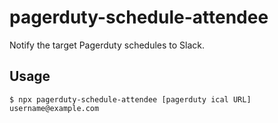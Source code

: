 # pagerduty-schedule-attendee

Notify the target Pagerduty schedules to Slack.

## Usage

```
$ npx pagerduty-schedule-attendee [pagerduty ical URL]
username@example.com
```
